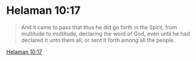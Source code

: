 # Helaman 10:17

> And it came to pass that thus he did go forth in the Spirit, from multitude to multitude, declaring the word of God, even until he had declared it unto them all, or sent it forth among all the people.

[Helaman 10:17](https://www.churchofjesuschrist.org/study/scriptures/bofm/hel/10?lang=eng&id=p17#p17)


